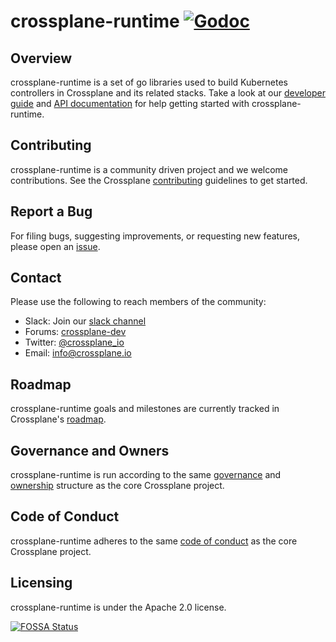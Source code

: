 # crossplane-runtime [![Godoc](https://img.shields.io/badge/godoc-reference-blue.svg)](https://godoc.org/github.com/crossplane/crossplane-runtime)

## Overview

crossplane-runtime is a set of go libraries used to build Kubernetes controllers
in Crossplane and its related stacks. Take a look at our [developer guide] and
[API documentation] for help getting started with crossplane-runtime.

## Contributing

crossplane-runtime is a community driven project and we welcome contributions.
See the Crossplane [contributing] guidelines to get started.

## Report a Bug

For filing bugs, suggesting improvements, or requesting new features, please
open an [issue].

## Contact

Please use the following to reach members of the community:

- Slack: Join our [slack channel]
- Forums: [crossplane-dev]
- Twitter: [@crossplane_io]
- Email: [info@crossplane.io]

## Roadmap

crossplane-runtime goals and milestones are currently tracked in Crossplane's
[roadmap].

## Governance and Owners

crossplane-runtime is run according to the same [governance] and [ownership]
structure as the core Crossplane project.

## Code of Conduct

crossplane-runtime adheres to the same [code of conduct] as the core Crossplane
project.

## Licensing

crossplane-runtime is under the Apache 2.0 license.

[![FOSSA Status](https://app.fossa.io/api/projects/git%2Bgithub.com%2Fcrossplane%2Fcrossplane-runtime.svg?type=large)](https://app.fossa.io/projects/git%2Bgithub.com%2Fcrossplane%2Fcrossplane-runtime?ref=badge_large)

[developer guide]: https://github.com/crossplane/crossplane/tree/master/contributing
[API documentation]: https://godoc.org/github.com/crossplane/crossplane-runtime
[contributing]: https://github.com/crossplane/crossplane/blob/master/CONTRIBUTING.md
[issue]: https://github.com/crossplane/crossplane-runtime/issues
[slack channel]: https://slack.crossplane.io
[crossplane-dev]: https://groups.google.com/forum/#!forum/crossplane-dev
[@crossplane_io]: https://twitter.com/crossplane_io
[info@crossplane.io]: mailto:info@crossplane.io
[roadmap]: https://github.com/crossplane/crossplane/blob/master/ROADMAP.md
[governance]: https://github.com/crossplane/crossplane/blob/master/GOVERNANCE.md
[ownership]: https://github.com/crossplane/crossplane/blob/master/OWNERS.md
[code of conduct]: https://github.com/crossplane/crossplane/blob/master/CODE_OF_CONDUCT.md

